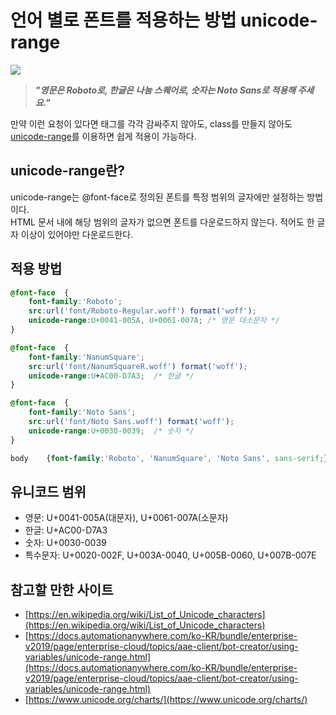 # **언어 별로 폰트를 적용하는 방법 unicode-range**

![](https://cdn.jsdelivr.net/gh/fe-jw/J-Web/posts/2022/0707/thumb.jpg)

> **_"영문은 Roboto로, 한글은 나눔 스퀘어로, 숫자는 Noto Sans로 적용해 주세요."_**  

만약 이런 요청이 있다면 태그를 각각 감싸주지 않아도, class를 만들지 않아도 [unicode-range](https://developer.mozilla.org/en-US/docs/Web/CSS/@font-face/unicode-range)를 이용하면 쉽게 적용이 가능하다.  

## **unicode-range란?**
unicode-range는 @font-face로 정의된 폰트를 특정 범위의 글자에만 설정하는 방법이다.  
HTML 문서 내에 해당 범위의 글자가 없으면 폰트를 다운로드하지 않는다. 적어도 한 글자 이상이 있어야만 다운로드한다.

## **적용 방법**
```css
@font-face	{
	font-family:'Roboto';
	src:url('font/Roboto-Regular.woff') format('woff');
	unicode-range:U+0041-005A, U+0061-007A;	/* 영문 대소문자 */
}

@font-face	{
	font-family:'NanumSquare';
	src:url('font/NanumSquareR.woff') format('woff');
	unicode-range:U+AC00-D7A3;	/* 한글 */
}

@font-face	{
	font-family:'Noto Sans';
	src:url('font/Noto Sans.woff') format('woff');
	unicode-range:U+0030-0039;	/* 숫자 */
}

body	{font-family:'Roboto', 'NanumSquare', 'Noto Sans', sans-serif;}
```

## **유니코드 범위**
* 영문: U+0041-005A(대문자), U+0061-007A(소문자)
* 한글: U+AC00-D7A3
* 숫자: U+0030-0039
* 특수문자: U+0020-002F, U+003A-0040, U+005B-0060, U+007B-007E

## **참고할 만한 사이트**
* [https://en.wikipedia.org/wiki/List_of_Unicode_characters](https://en.wikipedia.org/wiki/List_of_Unicode_characters)
* [https://docs.automationanywhere.com/ko-KR/bundle/enterprise-v2019/page/enterprise-cloud/topics/aae-client/bot-creator/using-variables/unicode-range.html](https://docs.automationanywhere.com/ko-KR/bundle/enterprise-v2019/page/enterprise-cloud/topics/aae-client/bot-creator/using-variables/unicode-range.html)
* [https://www.unicode.org/charts/](https://www.unicode.org/charts/)